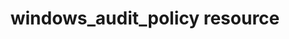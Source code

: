 ---
resource_reference: true
properties_shortcode:
resources_common_guards: true
resources_common_notification: true
resources_common_properties: true
title: windows_audit_policy resource
resource: windows_audit_policy
aliases:
- "/resource_windows_audit_policy.html"
menu:
  infra:
    title: windows_audit_policy
    identifier: chef_infra/cookbook_reference/resources/windows_audit_policy windows_audit_policy
    parent: chef_infra/cookbook_reference/resources
resource_description_list:
- markdown: Use the **windows_audit_policy** resource to configure system level and
    per-user Windows advanced audit policy settings.
resource_new_in: '16.2'
syntax_full_code_block: |-
  windows_audit_policy 'name' do
    audit_base_directories       true, false
    audit_base_objects           true, false
    crash_on_audit_fail          true, false
    exclude_user                 String
    failure                      true, false
    full_privilege_auditing      true, false
    include_user                 String
    subcategory                  String, Array
    success                      true, false
    action                       Symbol # defaults to :set if not specified
  end
syntax_properties_list:
syntax_full_properties_list:
- "`windows_audit_policy` is the resource."
- "`name` is the name given to the resource block."
- "`action` identifies which steps Chef Infra Client will take to bring the node into
  the desired state."
- "`audit_base_directories`, `audit_base_objects`, `crash_on_audit_fail`, `exclude_user`,
  `failure`, `full_privilege_auditing`, `include_user`, `subcategory`, and `success`
  are the properties available to this resource."
actions_list:
  :nothing:
    shortcode: resources_common_actions_nothing.md
  :set:
    markdown: Configure an audit policy.
properties_list:
- property: audit_base_directories
  ruby_type: true, false
  required: false
  description_list:
  - markdown: Setting this audit policy option to true will force the system to assign
      a System Access Control List to named objects to enable auditing of container
      objects such as directories.
- property: audit_base_objects
  ruby_type: true, false
  required: false
  description_list:
  - markdown: Setting this audit policy option to true will force the system to assign
      a System Access Control List to named objects to enable auditing of base objects
      such as mutexes.
- property: crash_on_audit_fail
  ruby_type: true, false
  required: false
  description_list:
  - markdown: Setting this audit policy option to true will cause the system to crash
      if the auditing system is unable to log events.
- property: exclude_user
  ruby_type: String
  required: false
  description_list:
  - markdown: The audit policy specified by the category or subcategory is applied
      per-user if specified. When a user is specified, exclude user. Include and exclude
      cannot be used at the same time.
- property: failure
  ruby_type: true, false
  required: false
  description_list:
  - markdown: Specify failure auditing. By setting this property to true the resource
      will enable failure for the category or sub category. Success is the default
      and is applied if neither success nor failure are specified.
- property: full_privilege_auditing
  ruby_type: true, false
  required: false
  description_list:
  - markdown: Setting this audit policy option to true will force the audit of all
      privilege changes except SeAuditPrivilege. Setting this property may cause the
      logs to fill up more quickly.
- property: include_user
  ruby_type: String
  required: false
  description_list:
  - markdown: The audit policy specified by the category or subcategory is applied
      per-user if specified. When a user is specified, include user. Include and exclude
      cannot be used at the same time.
- property: subcategory
  ruby_type: String, Array
  required: false
  description_list:
  - markdown: The audit policy subcategory, specified by GUID or name. Applied system-wide
      if no user is specified.
- property: success
  ruby_type: true, false
  required: false
  description_list:
  - markdown: Specify success auditing. By setting this property to true the resource
      will enable success for the category or sub category. Success is the default
      and is applied if neither success nor failure are specified.
examples: |
  **Set Logon and Logoff policy to "Success and Failure"**:

  ```ruby
  windows_audit_policy "Set Audit Policy for 'Logon and Logoff' actions to 'Success and Failure'" do
    subcategory %w(Logon Logoff)
    success true
    failure true
    action :set
  end
  ```

  **Set Credential Validation policy to "Success"**:

  ```ruby
  windows_audit_policy "Set Audit Policy for 'Credential Validation' actions to 'Success'" do
    subcategory 'Credential Validation'
    success true
    failure false
    action :set
  end
  ```

  **Enable CrashOnAuditFail option**:

  ```ruby
  windows_audit_policy 'Enable CrashOnAuditFail option' do
    crash_on_audit_fail true
    action :set
  end
  ```
---